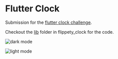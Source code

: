 # Flutter Clock

Submission for the [flutter clock challenge](https://flutter.dev/clock). 

Checkout the [lib](https://github.com/rvamsikrishna/flutter_clock/tree/master/flippety_clock/lib) folder in flippety_clock for the code.

![dark mode](https://user-images.githubusercontent.com/31307345/70230244-efd0a280-177d-11ea-9d8e-30fb928c6178.gif)



![light mode](https://user-images.githubusercontent.com/31307345/70230537-8dc46d00-177e-11ea-9ab0-07ce6906be54.jpg)
